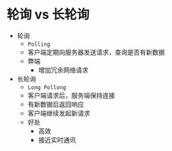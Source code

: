 # 轮询 vs 长轮询

- 轮询
  - `Polling`
  - 客户端定期向服务器发送请求，查询是否有新数据
  - 弊端
    - 增加冗余网络请求
- 长轮询
  - `Long Pollong`
  - 客户端请求后，服务端保持连接
  - 有新数据后返回响应
  - 客户端继续发起新请求
  - 好处
    - 高效
    - 接近实时通讯